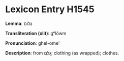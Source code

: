 # Lexicon Entry H1545

**Lemma**: גְּלוֹם

**Transliteration (xlit)**: gᵉlôwm

**Pronunciation**: ghel-ome'

**Description**:
from גָּלַם; clothing (as wrapped); clothes.
